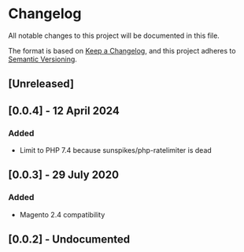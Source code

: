 # Changelog
All notable changes to this project will be documented in this file.

The format is based on [Keep a Changelog](https://keepachangelog.com/en/1.0.0/),
and this project adheres to [Semantic Versioning](https://semver.org/spec/v2.0.0.html).

## [Unreleased]

## [0.0.4] - 12 April 2024
### Added
- Limit to PHP 7.4 because sunspikes/php-ratelimiter is dead

## [0.0.3] - 29 July 2020
### Added
- Magento 2.4 compatibility

## [0.0.2] - Undocumented
